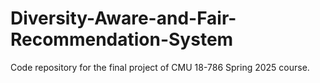 # Diversity-Aware-and-Fair-Recommendation-System
Code repository for the final project of CMU 18-786 Spring 2025 course.
